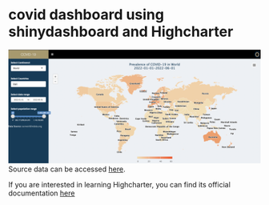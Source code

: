 # covid dashboard using shinydashboard and Highcharter
![alt text](https://github.com/mahdibaghbanzadeh/covid_dash/blob/main/dash.png)
Source data can be accessed [here](https://ourworldindata.org/covid-cases).   

If you are interested in learning Highcharter, you can find its official documentation [here](https://jkunst.com/highcharter/index.html)
